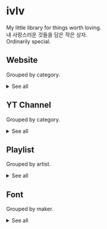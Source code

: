 # ivlv
My little library for things worth loving.  
내 사랑스러운 것들을 담은 작은 상자.  
Ordinarily special.  

## Website
Grouped by category.
<details>	
<summary>See all</summary>

### Dev
-	Velog: https://velog.io/
### Design/Graphic
-	건국대학교 커뮤니케이션디자인학과 졸업전시회 아카이브: http://kucd.net/graduate/
#### UI
-	pxd Story: http://pxd.co.kr/pages/story/story_main.html
-	jongmin kim blog: https://blog.cmiscm.com/
-	PNPT. 9: https://www.panopt.net/
#### Animation/Motion
-	Tendril: https://tendril.ca/
-	Patexum: https://patexum.com/
-	yama_ko: http://www.yama-ko.net/
-	misokabocha: http://quarter-d.com/
-	Shun Yamaguchi: https://oumlr.com/
### Data
-	데이터안심구역 | 데이터시각화: http://datakorea.datastore.or.kr/
-	한국사회과학자료원: https://kossda.snu.ac.kr/
-	마이크로데이터 통합서비스: https://mdis.kostat.go.kr/
#### Geo
-	VW LAB: https://www.vw-lab.com/
### Lang
#### Phonetics
-	양병곤 교수의 홈페이지: http://www.fonetiks.info/
#### Conlang
-	stelo: https://cafe.naver.com/stelo
### Blog
-	이렇게 여행하면 안돼요.: https://kepper.tistory.com/
### Transportation
-	Brand New Subway: http://jpw.nyc/subway/
-	미래철도DB: http://frdb.wo.to/
</details>

## YT Channel
Grouped by category.
<details>	
<summary>See all</summary>

### Dev
-	carykh: https://www.youtube.com/user/carykh
### Science
-	Kurzgesagt - In a Nutshell: https://www.youtube.com/user/Kurzgesagt
</details>

## Playlist
Grouped by artist.
<details>	
<summary>See all</summary>

### 쏜애플 (Thornapple)
-	도롱뇽 
	> 우린 서로의 귀 뒤편에 씨앗 하나를 묻고
-	빨간피터
	> 난 한낮에 뜬 보이지 않는 달
-	플랑크톤
	> 아 그토록 비웃던 현실에 발을 딛네
-	서울
	> 너와 난 잠투정을 부리는 억양이 달라서 농담밖에 할 게 없었네
-	백치
	> 어차피 이 지구에선 모두 외톨이
-	낯선 열대
	> 오늘은 어제와 비슷한 수의 사람들이 길에서 죽어간 하루
### 못 (Mot)
-	카페인
	> 늘 깨어있고만 싶어  
	  모든 중력을 다 거슬러
-	서울은 흐림
	> 아무 말도 아무 일도 아무 예감도 없이  
	  아무렇지 않게 나도
-	나의 절망을 바라는 당신에게
	> 나를 비웃어요  
	  나를 마음껏
-	헛되었어
	> 모든게  
	  모든게  
	  헛되었어
### 이진아
-	냠냠냠
	> 냠냠냠냠냠 너의 기억을 다 먹어 버릴 거야
-	RUN
	> 도망가볼까  
	  모른척할까
-	RANDOM
	> 이걸 없앤다면 얼마나 좋을까  
	  고민해서 나온 한 가지 방법
### 선우정아
-	구애
	> I love you 루즈한 그 말도 너에게는
### 우효 (OOHYO)
-	PIZZA
	> Summer's been boring without you
-	Papercut
	> I did my best to read your eyes
-	Butter Chicken (뻔한 치킨)
	> 아 돌고 돌고 돌아도 이 세상은 변하지 않아  
	  그리고 넌 뻔하지 않아
### 술탄 오브 더 디스코 (Sultan Of The Disco)
-	사라지는 꿈
	> 사라지는 꿈을 꾸곤해  
	  숨을 곳을 찾아 떠나네
### 공중도둑 (Mid-Air Thief)
-	하얀방
	> 벽을 새하얗게 칠해줘 그 위에 흰 그림
### 스텔라장 (Stella Jang)
-	Alcoholman (알콜맨)
	> 넌 술인데 물인 척 나를 속여와  
	  난 물인 듯 술을 들이켜다
### 달의하루 (Dareharu)
-	염라 (Karma)
	> 거짓말처럼 아 아미타
-	너로피어오라 (Flowering)
	> 나인 그대로 피어나고 싶어
### 우원재 (Woo)
-	진자 (Zinza)
	> 야 그딴 건 없다고 나는 다른 거지 틀린 게 아니지
-	향수 (Nostalgia)
	> 그걸 여기선 향수라고 부른다고  
	  우린 향기롭게 속았다고
-	시차 (We Are)
	> 근데 니들이 꿈을 꾸던 그 시간에  
	  나도 꿈을 꿨지  
	  두 눈 똑바로 뜬 채로
### 김민규 (Young Kay), GI$T (윤현선)
-	별 헤는 밤
	> 겨울지나 나의 별에도 봄이 오면  
	  무덤에 파란 잔디가 피어나는데  
	  내 옆에는 아무도 없던데
### BewhY (비와이)
-	다음것 (DAMM GUT)
	> Next new, next new  
	  Woo, next new thang
-	찬란 (CHALLAN)
	> 여긴 기준 없는 힙합 찌질이들 초대석  
	  질투하는 얼굴 으 못생겼으
-	힘 (Hymn)
	> 살아 난 아버지 아들로  
	  만물이 그로 말미암아 모두
-	Let me know, God (어디로)
	> 언젠가부터 날 지배하는 욕망  
	  마지막엔 결국 나는 그걸 쫓아
-	Neo Christian Flow
	> 신은 죽었다고 말했던 니체는 죽었다  
	  망칠 든 Christian Flow 그 예를 들면 나야
### sokodomo
-	지구멸망
	> 아프지도 슬프지도 않아  
	  이젠 끝이란 걸 증명해줘
-	mini cow
	> we don’t bow  
	  mini cow how  
	  is it really allowed
</details>

## Font
Grouped by maker.
<details>	
<summary>See all</summary>
	
### 산돌
-	곧은부리 <!-- <img title="곧은부리" src="https://media.sandollcloud.com/static/images/contents/EtoH/SDGodeunBuri_02.png" height="30px"></img> -->
-	프레스 <!-- <img title="프레스" src="https://media.sandollcloud.com/static/images/contents/MtoP/SDPress_02.png" height="30px"></img> -->
-	시네마극장 <!-- <img title="시네마극장" src="https://media.sandollcloud.com/static/images/contents/AtoD/SDCinemaTheater_02.png" height="30px"></img> -->
-	격동고딕 <!-- <img title="격동고딕" src="https://media.sandollcloud.com/static/images/contents/EtoH/SDGyeokdongGothic_02.png" height="30px"></img> -->
-	산돌고딕Neo1 <!-- <img title="산돌고딕Neo1" src="https://media.sandollcloud.com/static/images/contents/EtoH/SDGothicNeo1Unicode_02.png" height="30px"></img> -->
-	산돌고딕Neo2 <!-- <img title="산돌고딕Neo2" src="https://media.sandollcloud.com/static/images/contents/EtoH/SDGtNeo2Uni_02.png" height="30px"></img> -->
-	삼겹살체 <!-- <img title="삼겹살체" src="./asset/삼겹살체.png" height="30px"></img> -->
### 투게더그룹
-	62570체 <!-- <img title="62570체" src="./asset/62570체.png" height="30px"></img> -->
### ZESSTYPE
-	<img title="지블랙" src="./asset/지블랙.png" height="30px"></img>
-	<img title="흑단" src="./asset/흑단.png" height="30px"></img>
#### 이미지 출처
[지.블랙.](https://notefolio.net/zesstype/40981), ZESSTYPE / CC BY NC ND  
[흑단](https://notefolio.net/zesstype/182408), ZESSTYPE / CC BY NC ND  
</details>
